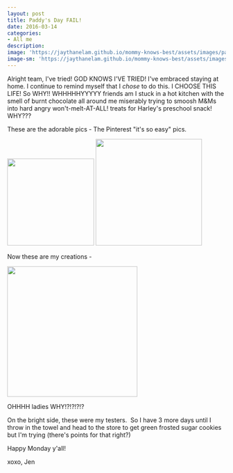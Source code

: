 ```yaml
---
layout: post
title: Paddy's Day FAIL!
date: 2016-03-14
categories:
- All me
description:
image: 'https://jaythanelam.github.io/mommy-knows-best/assets/images/paddys-day-fail.jpg'
image-sm: 'https://jaythanelam.github.io/mommy-knows-best/assets/images/paddys-day-fail.jpg'
---
```


Alright team, I've tried! GOD KNOWS I'VE TRIED! I've embraced staying at home. I continue to remind myself that I <em>chose</em> to do this. I CHOOSE THIS LIFE! So WHY!! WHHHHHYYYYY friends am I stuck in a hot kitchen with the smell of burnt chocolate all around me miserably trying to smoosh M&amp;Ms into hard angry won't-melt-AT-ALL! treats for Harley's preschool snack! WHY???

These are the adorable pics - The Pinterest "it's so easy" pics.

<img src="https://jaythanelam.github.io/mommy-knows-best/assets/images/paddys-day01.jpg" style="width: 200px;"/>
<img src="https://jaythanelam.github.io/mommy-knows-best/assets/images/paddys-day02.jpg" style="width: 245px;"/>

Now these are my creations -

<img src="https://jaythanelam.github.io/mommy-knows-best/assets/images/paddys-day03.jpg" style="width: 300px;"/>

OHHHH ladies WHY!?!?!?!?

On the bright side, these were my testers.  So I have 3 more days until I throw in the towel and head to the store to get green frosted sugar cookies but I'm trying (there's points for that right?)

Happy Monday y'all!

xoxo,
Jen

